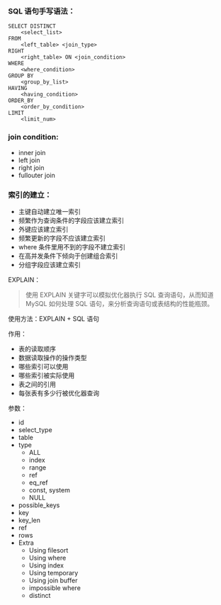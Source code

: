 ### SQL 语句手写语法：
```mysql
SELECT DISTINCT
    <select_list>
FROM
    <left_table> <join_type>
RIGHT
    <right_table> ON <join_condition>
WHERE
    <where_condition>
GROUP BY
    <group_by_list>
HAVING
    <having_condition>
ORDER_BY
    <order_by_condition>
LIMIT
    <limit_num>
```

### join condition:
 - inner join
 - left join
 - right join
 - fullouter join

### 索引的建立：
 - 主键自动建立唯一索引
 - 频繁作为查询条件的字段应该建立索引
 - 外键应该建立索引
 - 频繁更新的字段不应该建立索引
 - where 条件里用不到的字段不建立索引
 - 在高并发条件下倾向于创建组合索引
 - 分组字段应该建立索引

EXPLAIN：
> 使用 EXPLAIN 关键字可以模拟优化器执行 SQL 查询语句，从而知道 MySQL 如何处理 SQL 语句，来分析查询语句或表结构的性能瓶颈。

使用方法：EXPLAIN + SQL 语句

作用：
 - 表的读取顺序
 - 数据读取操作的操作类型
 - 哪些索引可以使用
 - 哪些索引被实际使用
 - 表之间的引用
 - 每张表有多少行被优化器查询

参数：
 - id
 - select_type
 - table
 - type
    - ALL
    - index
    - range
    - ref
    - eq_ref
    - const, system
    - NULL
 - possible_keys
 - key
 - key_len
 - ref
 - rows
 - Extra
    - Using filesort
    - Using where
    - Using index
    - Using temporary
    - Using join buffer
    - impossible where
    - distinct
 
